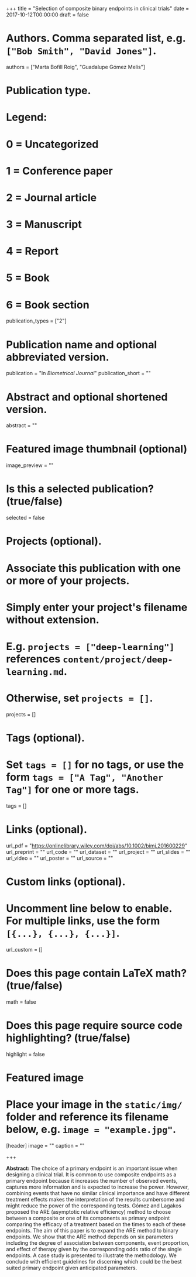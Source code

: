 +++
title = "Selection of composite binary endpoints in clinical trials"
date = 2017-10-12T00:00:00
draft = false

# Authors. Comma separated list, e.g. `["Bob Smith", "David Jones"]`.
authors = ["Marta Bofill Roig", "Guadalupe Gómez Melis"]

# Publication type.
# Legend:
# 0 = Uncategorized
# 1 = Conference paper
# 2 = Journal article
# 3 = Manuscript
# 4 = Report
# 5 = Book
# 6 = Book section
publication_types = ["2"]

# Publication name and optional abbreviated version.
publication = "In *Biometrical Journal*"
publication_short = ""

# Abstract and optional shortened version.
abstract = ""

# Featured image thumbnail (optional)
image_preview = ""

# Is this a selected publication? (true/false)
selected = false

# Projects (optional).
#   Associate this publication with one or more of your projects.
#   Simply enter your project's filename without extension.
#   E.g. `projects = ["deep-learning"]` references `content/project/deep-learning.md`.
#   Otherwise, set `projects = []`.
projects = []

# Tags (optional).
#   Set `tags = []` for no tags, or use the form `tags = ["A Tag", "Another Tag"]` for one or more tags.
tags = []

# Links (optional).
url_pdf = "https://onlinelibrary.wiley.com/doi/abs/10.1002/bimj.201600229"
url_preprint = ""
url_code = ""
url_dataset = ""
url_project = ""
url_slides = ""
url_video = ""
url_poster = ""
url_source = ""

# Custom links (optional).
#   Uncomment line below to enable. For multiple links, use the form `[{...}, {...}, {...}]`.
url_custom = []

# Does this page contain LaTeX math? (true/false)
math = false

# Does this page require source code highlighting? (true/false)
highlight = false

# Featured image
# Place your image in the `static/img/` folder and reference its filename below, e.g. `image = "example.jpg"`.
[header]
image = ""
caption = ""

+++

**Abstract:** The choice of a primary endpoint is an important issue when designing a clinical trial. It is common to use composite endpoints as a primary endpoint because it increases the number of observed events, captures more information and is expected to increase the power. However, combining events that have no similar clinical importance and have different treatment effects makes the interpretation of the results cumbersome and might reduce the power of the corresponding tests. Gómez and Lagakos proposed the ARE (asymptotic relative efficiency) method to choose between a composite or one of its components as primary endpoint comparing the efficacy of a treatment based on the times to each of these endpoints. The aim of this paper is to expand the ARE method to binary endpoints. We show that the ARE method depends on six parameters including the degree of association between components, event proportion, and effect of therapy given by the corresponding odds ratio of the single endpoints. A case study is presented to illustrate the methodology. We conclude with efficient guidelines for discerning which could be the best suited primary endpoint given anticipated parameters.

